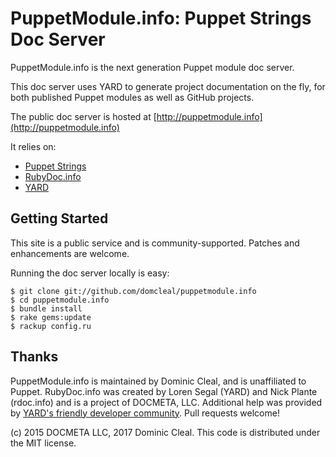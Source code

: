 PuppetModule.info: Puppet Strings Doc Server
============================================

PuppetModule.info is the next generation Puppet module doc server.

This doc server uses YARD to generate project documentation on the fly, for
both published Puppet modules as well as GitHub projects.

The public doc server is hosted at [http://puppetmodule.info](http://puppetmodule.info)

It relies on:

* [Puppet Strings](https://github.com/puppetlabs/puppet-strings)
* [RubyDoc.info](https://github.com/docmeta/rubydoc.info)
* [YARD](https://github.com/lsegal/yard)

Getting Started
---------------

This site is a public service and is community-supported. Patches and
enhancements are welcome.

Running the doc server locally is easy:

```
$ git clone git://github.com/domcleal/puppetmodule.info
$ cd puppetmodule.info
$ bundle install
$ rake gems:update
$ rackup config.ru
```

Thanks
------

PuppetModule.info is maintained by Dominic Cleal, and is unaffiliated to Puppet.
RubyDoc.info was created by Loren Segal (YARD) and Nick Plante (rdoc.info) and is a project of DOCMETA, LLC.
Additional help was provided by [YARD's friendly developer community](https://github.com/lsegal/rubydoc.info/graphs/contributors).
Pull requests welcome!

(c) 2015 DOCMETA LLC, 2017 Dominic Cleal. This code is distributed under the MIT license.
